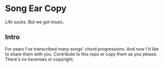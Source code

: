 # Song Ear Copy

Life sucks. But we got music.

## Intro

For years I've transcribed many songs' chord progressions. And now I'd like to share them with you.
Contribute to this repo or copy them as you please. There's no liscenses or copyright.